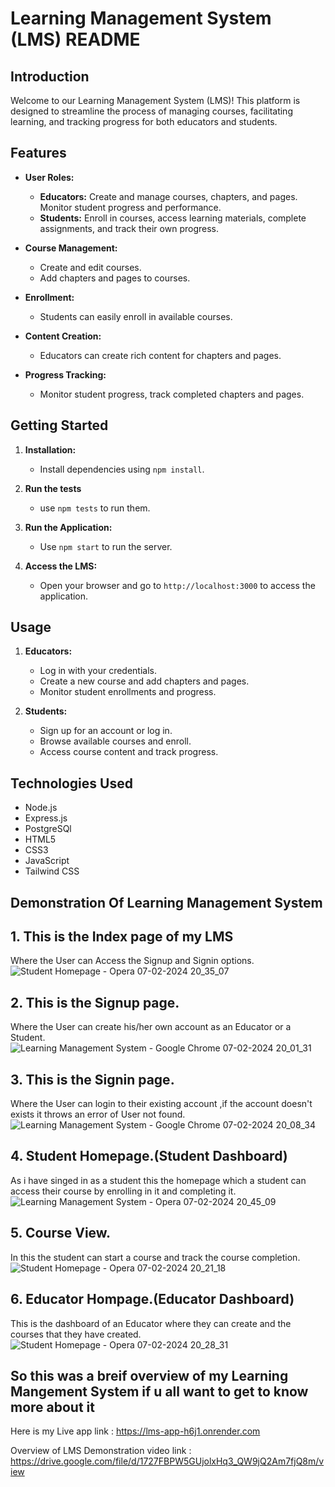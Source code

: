 # Learning Management System (LMS) README

## Introduction

Welcome to our Learning Management System (LMS)! This platform is designed to streamline the process of managing courses, facilitating learning, and tracking progress for both educators and students.

## Features

- **User Roles:**
  - **Educators:** Create and manage courses, chapters, and pages. Monitor student progress and performance.
  - **Students:** Enroll in courses, access learning materials, complete assignments, and track their own progress.

- **Course Management:**
  - Create and edit courses.
  - Add chapters and pages to courses.

- **Enrollment:**
  - Students can easily enroll in available courses.

- **Content Creation:**
  - Educators can create rich content for chapters and pages.

- **Progress Tracking:**
  - Monitor student progress, track completed chapters and pages.

## Getting Started

1. **Installation:**
   - Install dependencies using `npm install`.

2. **Run the tests**
   - use `npm tests` to run them.

3. **Run the Application:**
   - Use `npm start` to run the server.

4. **Access the LMS:**
   - Open your browser and go to `http://localhost:3000` to access the application.

## Usage

1. **Educators:**
   - Log in with your credentials.
   - Create a new course and add chapters and pages.
   - Monitor student enrollments and progress.

2. **Students:**
   - Sign up for an account or log in.
   - Browse available courses and enroll.
   - Access course content and track progress.

## Technologies Used

- Node.js
- Express.js
- PostgreSQl
- HTML5
- CSS3
- JavaScript
- Tailwind CSS

## Demonstration Of Learning Management System

## 1. This is the Index page of my LMS
   Where the User can Access the Signup and Signin options.
![Student Homepage - Opera 07-02-2024 20_35_07](https://github.com/Bababoi4503/LMS/assets/140642491/c42a1cd6-ddaf-48cf-8cae-a6d111f670cc)

## 2. This is the Signup page.
   Where the User can create his/her own account as an Educator or a Student.
![Learning Management System - Google Chrome 07-02-2024 20_01_31](https://github.com/Bababoi4503/LMS/assets/140642491/7a066b5a-6a8d-4671-a2d6-c138cccb9c2d)

## 3. This is the Signin page.
   Where the User can login to their existing account ,if the account doesn't exists it throws an error of User not found.
![Learning Management System - Google Chrome 07-02-2024 20_08_34](https://github.com/Bababoi4503/LMS/assets/140642491/7fa1335b-7284-4f9d-864a-33d8499b447e)

## 4. Student Homepage.(Student Dashboard)
   As i have singed in as a student this the homepage which a student can access their course by enrolling in it and completing it.
![Learning Management System - Opera 07-02-2024 20_45_09](https://github.com/Bababoi4503/LMS/assets/140642491/613eb241-44d9-4cef-a34b-1ff4befc48a3)

## 5. Course View.
   In this the student can start a course and track the course completion.
![Student Homepage - Opera 07-02-2024 20_21_18](https://github.com/Bababoi4503/LMS/assets/140642491/a6b8b4fe-90bf-4b2a-ac0a-d899f64376c7)

## 6. Educator Hompage.(Educator Dashboard)
   This is the dashboard of an Educator where they can create and the courses that they have created.
![Student Homepage - Opera 07-02-2024 20_28_31](https://github.com/Bababoi4503/LMS/assets/140642491/7125f7c0-ce4e-4308-b9c2-82b547c0efbe)

## So this was a breif overview of my Learning Mangement System if u all want to get to know more about it
Here is my Live app link : https://lms-app-h6j1.onrender.com

Overview of LMS Demonstration video link : https://drive.google.com/file/d/1727FBPW5GUjolxHq3_QW9jQ2Am7fjQ8m/view

